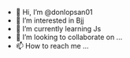 - 👋 Hi, I’m @donlopsan01
- 👀 I’m interested in Bjj
- 🌱 I’m currently learning Js
- 💞️ I’m looking to collaborate on ...
- 📫 How to reach me ...

<!---
donlopsan01/donlopsan01 is a ✨ special ✨ repository because its `README.md` (this file) appears on your GitHub profile.
You can click the Preview link to take a look at your changes.
--->
